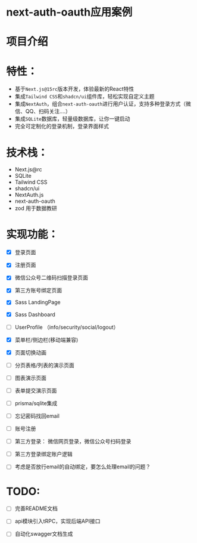 # next-auth-oauth应用案例



# 项目介绍




# 特性：
- 基于`Next.js@15rc`版本开发，体验最新的React特性
- 集成`Tailwind CSS`和`shadcn/ui`组件库，轻松实现自定义主题
- 集成`NextAuth`，组合`next-auth-oauth`进行用户认证，支持多种登录方式（微信、QQ、扫码关注....）
- 集成`SQLite`数据库，轻量级数据库，让你一键启动
- 完全可定制化的登录机制，登录界面样式


# 技术栈：
- Next.js@rc 
- SQLite 
- Tailwind CSS
- shadcn/ui 
- NextAuth.js 
- next-auth-oauth
- zod 用于数据教研


# 实现功能：

- [x] 登录页面
- [x] 注册页面
- [x] 微信公众号二维码扫描登录页面
- [x] 第三方账号绑定页面
- [x] Sass LandingPage
- [x] Sass Dashboard
- [ ] UserProfile （info/security/social/logout）
- [x] 菜单栏/侧边栏(移动端兼容)
- [x] 页面切换动画
- [ ] 分页表格/列表的演示页面
- [ ] 图表演示页面
- [ ] 表单提交演示页面
- [ ] prisma/sqlite集成
- [ ] 忘记密码找回email
- [ ] 账号注册
- [ ] 第三方登录： 微信网页登录，微信公众号扫码登录
- [ ] 第三方登录绑定账户逻辑
- [ ] 考虑是否放行email的自动绑定，要怎么处理email的问题？




# TODO:
- [ ] 完善README文档
- [ ] api模块引入tRPC，实现后端API接口
- [ ] 自动化swagger文档生成



